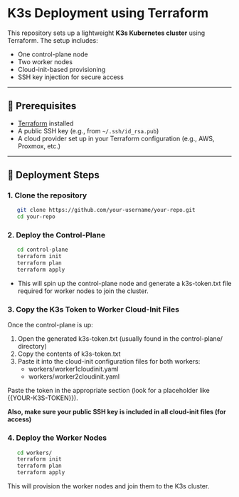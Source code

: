 # K3s Deployment using Terraform

This repository sets up a lightweight **K3s Kubernetes cluster** using Terraform. The setup includes:

- One control-plane node
- Two worker nodes
- Cloud-init-based provisioning
- SSH key injection for secure access

---

## 🔧 Prerequisites

- [Terraform](https://developer.hashicorp.com/terraform/downloads) installed
- A public SSH key (e.g., from `~/.ssh/id_rsa.pub`)
- A cloud provider set up in your Terraform configuration (e.g., AWS, Proxmox, etc.)

---

## 🚀 Deployment Steps

### 1. Clone the repository

```bash
   git clone https://github.com/your-username/your-repo.git
   cd your-repo
```


### 2. Deploy the Control-Plane
 


```bash
   cd control-plane
   terraform init
   terraform plan
   terraform apply
```


  - This will spin up the control-plane node and generate a k3s-token.txt file required for worker nodes to join the cluster.



### 3. Copy the K3s Token to Worker Cloud-Init Files

Once the control-plane is up:

1. Open the generated k3s-token.txt (usually found in the control-plane/ directory)
2. Copy the contents of k3s-token.txt
3. Paste it into the cloud-init configuration files for both workers:
    - workers/worker1cloudinit.yaml
    - workers/worker2cloudinit.yaml

Paste the token in the appropriate section (look for a placeholder like {{YOUR-K3S-TOKEN}}).

**Also, make sure your public SSH key is included in all cloud-init files (for access)**



### 4. Deploy the Worker Nodes



```bash
   cd workers/
   terraform init
   terraform plan
   terraform apply
```


This will provision the worker nodes and join them to the K3s cluster.



